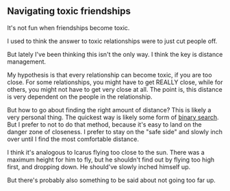 
## Navigating toxic friendships

It's not fun when friendships become toxic.

I used to think the answer to toxic relationships were to just cut people off.

But lately I've been thinking this isn't the only way. I think the key is distance management.

My hypothesis is that every relationship can become toxic, if you are too close. For some relationships, you might have to get REALLY close, while for others, you might not have to get very close at all. The point is, this distance is very dependent on the people in the relationship.

But how to go about finding the right amount of distance? This is likely a very personal thing. The quickest way is likely some form of [binary search](https://en.wikipedia.org/wiki/Binary_search). But I prefer to not to do that method, because it's easy to land on the danger zone of closeness. I prefer to stay on the "safe side" and slowly inch over until I find the most comfortable distance.

I think it's analogous to Icarus flying too close to the sun. There was a maximum height for him to fly, but he shouldn't find out by flying too high first, and dropping down. He should've slowly inched himself up.

But there's probably also something to be said about not going too far up.
